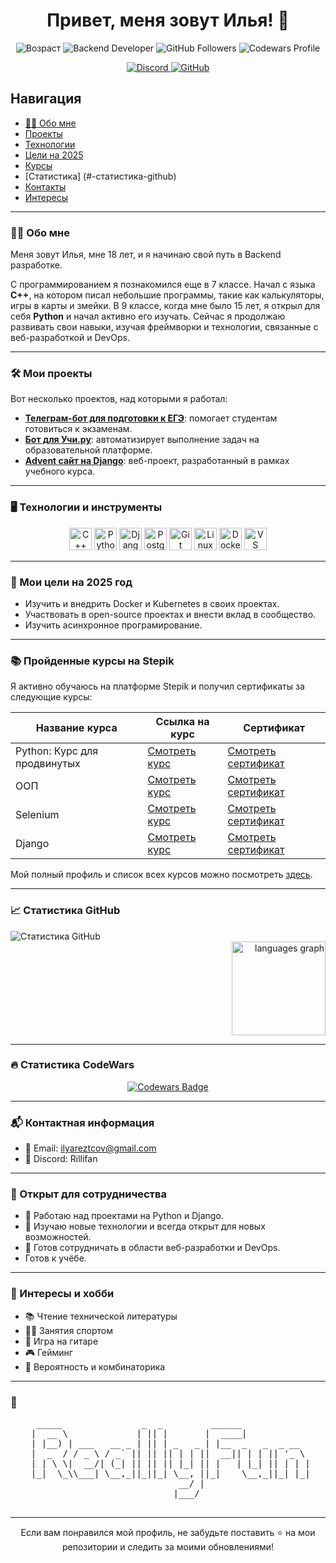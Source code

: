 <h1 align="center">Привет, меня зовут Илья! 👋</h1>

<p align="center">
  <img src="https://img.shields.io/badge/Age-18-blue" alt="Возраст"/>
  <img src="https://img.shields.io/badge/Backend_Developer-in_progress-yellow" alt="Backend Developer"/>
  <img src="https://img.shields.io/github/followers/Really-Fun?style=social" alt="GitHub Followers"/>
  <img src="https://img.shields.io/badge/Codewars-Profile-red" alt="Codewars Profile"/>
</p>

<p align="center">
  <a href="https://discord.com/users/rillifan" target="_blank" rel="noreferrer">
    <img src="https://img.shields.io/badge/Discord-Rillifan-%237289DA" alt="Discord" />
  </a>
  <a href="https://github.com/Really-Fun" target="_blank" rel="noreferrer">
    <img src="https://img.shields.io/badge/GitHub-ReallyFun-black" alt="GitHub" />
  </a>
</p>

##  Навигация
- [👨‍💻 Обо мне](#-обо-мне)
- [Проекты](#%EF%B8%8F-мои-проекты)
- [Технологии](#%EF%B8%8F-технологии-и-инструменты)
- [Цели на 2025](#-мои-цели-на-2025-год)
- [Курсы](#-пройденные-курсы-на-stepik)
- [Статистика] (#-статистика-github)
- [Контакты](#-статистика-codewars)
- [Интересы](#-интересы-и-хобби)

---

### 👨‍💻 Обо мне

Меня зовут Илья, мне 18 лет, и я начинаю свой путь в Backend разработке. 

С программированием я познакомился еще в 7 классе. Начал с языка **C++**, на котором писал небольшие программы, такие как калькуляторы, игры в карты и змейки. В 9 классе, когда мне было 15 лет, я открыл для себя **Python** и начал активно его изучать. Сейчас я продолжаю развивать свои навыки, изучая фреймворки и технологии, связанные с веб-разработкой и DevOps.

---

### 🛠️ Мои проекты

Вот несколько проектов, над которыми я работал:

- **[Телеграм-бот для подготовки к ЕГЭ](https://github.com/Really-Fun/EgeBot)**: помогает студентам готовиться к экзаменам.
- **[Бот для Учи.ру](#)**: автоматизирует выполнение задач на образовательной платформе.
- **[Advent сайт на Django](#)**: веб-проект, разработанный в рамках учебного курса.

---

### 🖥️ Технологии и инструменты

<div align="center">
  <img src="https://raw.githubusercontent.com/danielcranney/readme-generator/main/public/icons/skills/cplusplus-colored.svg" width="36" height="36" alt="C++" />
  <img src="https://raw.githubusercontent.com/danielcranney/readme-generator/main/public/icons/skills/python-colored.svg" width="36" height="36" alt="Python" />
  <img src="https://raw.githubusercontent.com/danielcranney/readme-generator/main/public/icons/skills/django-colored.svg" width="36" height="36" alt="Django" />
  <img src="https://raw.githubusercontent.com/danielcranney/readme-generator/main/public/icons/skills/postgresql-colored.svg" width="36" height="36" alt="PostgreSQL" />
  <img src="https://raw.githubusercontent.com/danielcranney/readme-generator/main/public/icons/skills/git-colored.svg" width="36" height="36" alt="Git" />
  <img src="https://raw.githubusercontent.com/danielcranney/readme-generator/main/public/icons/skills/linux-colored.svg" width="36" height="36" alt="Linux" />
  <img src="https://raw.githubusercontent.com/danielcranney/readme-generator/main/public/icons/skills/docker-colored.svg" width="36" height="36" alt="Docker" />
  <img src="https://raw.githubusercontent.com/danielcranney/readme-generator/main/public/icons/skills/visualstudiocode.svg" width="36" height="36" alt="VS Code" />
</div>

---

### 🚀 Мои цели на 2025 год

- Изучить и внедрить Docker и Kubernetes в своих проектах.
- Участвовать в open-source проектах и внести вклад в сообщество.
- Изучить асинхронное програмирование.

---

### 📚 Пройденные курсы на Stepik

Я активно обучаюсь на платформе Stepik и получил сертификаты за следующие курсы:

<table align="center">
  <thead>
    <tr>
      <th>Название курса</th>
      <th>Ссылка на курс</th>
      <th>Сертификат</th>
    </tr>
  </thead>
  <tbody>
    <tr>
      <td>Python: Курс для продвинутых</td>
      <td><a href="https://stepik.org/course/68343" target="_blank">Смотреть курс</a></td>
      <td><a href="https://stepik.org/cert/2122005" target="_blank">Смотреть сертификат</a></td>
    </tr>
    <tr>
      <td>ООП</td>
      <td><a href="https://stepik.org/course/98974" target="_blank">Смотреть курс</a></td>
      <td><a href="https://stepik.org/cert/2147870" target="_blank">Смотреть сертификат</a></td>
    </tr>
    <tr>
      <td>Selenium</td>
      <td><a href="https://stepik.org/course/188355" target="_blank">Смотреть курс</a></td>
      <td><a href="https://stepik.org/cert/2533804" target="_blank">Смотреть сертификат</a></td>
    </tr>
    <tr>
      <td>Django</td>
      <td><a href="https://stepik.org/course/183363" target="_blank">Смотреть курс</a></td>
      <td><a href="https://stepik.org/cert/2526419" target="_blank">Смотреть сертификат</a></td>
    </tr>
  </tbody>
</table>

Мой полный профиль и список всех курсов можно посмотреть [здесь](https://stepik.org/users/589133472/profile).

---

### 📈 Статистика GitHub

<div align="left">
  <img src="https://github-readme-stats.vercel.app/api?username=Really-Fun&show_icons=true&theme=radical" alt="Статистика GitHub" />
</div>
<div align="right">
  <img src="https://github-readme-stats.vercel.app/api/top-langs?username=Really-Fun&locale=en&hide_title=false&layout=compact&card_width=320&langs_count=5&theme=dracula&hide_border=false&order=2" height="150" alt="languages graph"  />
</div>

---

### 🔥 Статистика CodeWars
<div align="center">
  <a href="https://www.codewars.com/users/Rillifan" target="_blank">
    <img src="https://www.codewars.com/users/Rillifan/badges/large" alt="Codewars Badge" />
  </a>
</div>


---

### 📬 Контактная информация

- 📧 Email: [ilyareztcov@gmail.com](mailto:ilyareztcov@gmail.com)
- 💬 Discord: Rillifan

---

### 🤝 Открыт для сотрудничества

- 🔭 Работаю над проектами на Python и Django.
- 🌱 Изучаю новые технологии и всегда открыт для новых возможностей.
- 💬 Готов сотрудничать в области веб-разработки и DevOps.
- Готов к учёбе.

---

### 🎨 Интересы и хобби

- 📚 Чтение технической литературы
- 🏋️‍♂️ Занятия спортом
- 🎸 Игра на гитаре
- 🎮 Гейминг
- 🧮 Вероятность и комбинаторика

---

### 🌟

<div align="center">
  <pre>
  _____               _  _         ______             
 |  __ \             | || |       |  ____|            
 | |__) | ___   __ _ | || | _   _ | |__  _   _  _ __  
 |  _  / / _ \ / _` || || || | | ||  __|| | | || '_ \ 
 | | \ \|  __/| (_| || || || |_| || |   | |_| || | | |
 |_|  \_\\___| \__,_||_||_| \__, ||_|    \__,_||_| |_|
                             __/ |                    
                            |___/                     
  </pre>
</div>

---

<p align="center">
  Если вам понравился мой профиль, не забудьте поставить ⭐ на мои репозитории и следить за моими обновлениями!
</p>
<!--
**ReallyChubrik/ReallyChubrik** is a ✨ _special_ ✨ repository because its `README.md` (this file) appears on your GitHub profile.

Here are some ideas to get you started:

- 🔭 I’m currently working on ...
- 🌱 I’m currently learning ...
- 👯 I’m looking to collaborate on ...
- 🤔 I’m looking for help with ...
- 💬 Ask me about ...
- 📫 How to reach me: ...
- 😄 Pronouns: ...
- ⚡ Fun fact: ...
-->
